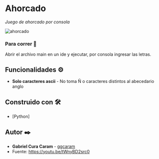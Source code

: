 # Ahorcado

_Juego de ahorcado por consola_

![ahorcado](https://user-images.githubusercontent.com/63132435/167677815-95d66e20-ff18-467f-9394-61081872e11c.png)



### Para correr 🔧

Abrir el archivo main en un ide y ejecutar, por consola ingresar las letras. 


## Funcionalidades ⚙️

* **Solo caracteres ascii** - No toma Ñ o caracteres distintos al abecedario anglo


## Construido con 🛠️

* [Python]


## Autor ✒️

* **Gabriel Cura Caram** - [ggcaram](https://github.com/ggcaram)
* Fuente: https://youtu.be/tWnyBD2src0
